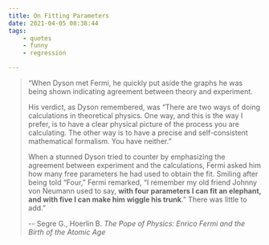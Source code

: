 ```yaml
---
title: On Fitting Parameters
date: 2021-04-05 08:38:44
tags:
    - quotes
    - funny
    - regression

---
```


> “When Dyson met Fermi, he quickly put aside the graphs he was being shown indicating agreement between theory and experiment.
>
> His verdict, as Dyson remembered, was “There are two ways of doing calculations in theoretical physics. One way, and this is the way I prefer, is to have a clear physical picture of the process you are calculating. The other way is to have a precise and self-consistent mathematical formalism. You have neither.”
>
> When a stunned Dyson tried to counter by emphasizing the agreement between experiment and the calculations, Fermi asked him how many free parameters he had used to obtain the fit. Smiling after being told “Four,” Fermi remarked, “I remember my old friend Johnny von Neumann used to say, **with four parameters I can fit an elephant, and with five I can make him wiggle his trunk**.” There was little to add.”
>
> -- Segre G., Hoerlin B. _The Pope of Physics: Enrico Fermi and the Birth of the Atomic Age_
